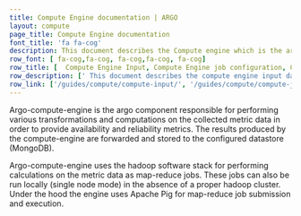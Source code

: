 ```yaml
---
title: Compute Engine documentation | ARGO
layout: compute
page_title: Compute Engine documentation
font_title: 'fa fa-cog'
description: This document describes the Compute engine which is the argo component responsible for performing various transformations and computations on the collected metric data to provide availability and reliability metrics.
row_font: [ fa-cog,fa-cog, fa-cog,fa-cog, fa-cog]
row_title: [  Compute Engine Input, Compute Engine job configuration, Compute Engine CLI]
row_description: [' This document describes the compute engine input data (metrics, topology, profiles, factors)', ' This document describes the job configurations', 'This document describes the Executable Scripts for cli interaction with the compute engine']
row_link: ['/guides/compute/compute-input/', '/guides/compute/compute-job-configuration/', '/guides/compute/cli-interaction/']
---
```


Argo-compute-engine is the argo component responsible for performing various transformations and computations on the collected metric data in order to provide availability and reliability metrics. The results produced by the compute-engine are forwarded and stored to the configured datastore (MongoDB).

Argo-compute-engine uses the hadoop software stack for performing calculations on the metric data as map-reduce jobs. These jobs can also be run locally (single node mode) in the absence of a proper hadoop cluster. Under the hood the engine uses Apache Pig for map-reduce job submission and execution.
